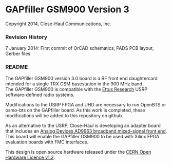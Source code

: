 # GAPfiller GSM900 Version 3 #

Copyright 2014, Close-Haul Communications, Inc.

### Revision History ###

7 January 2014: First commit of OrCAD schematics, PADS PCB layout, Gerber files

### README ###

The GAPfiller GSM900 version 3.0 board is a RF front end daughtercard intended for a single TRX GSM basestation in the 900 MHz band.  
The GAPfiller GSM900 is compatible with the [Ettus Research](https://www.ettus.com/product) USRP software-defined radio systems. 

Modifications to the USRP FPGA and UHD are necessary to run OpenBTS or osmo-bts on the GAPfiller board.  As this work is completed,
these modifications will be added to this repository on github.

As an alternative to the USRP, Close-Haul is developing an adapter board that includes an [Analog Devices AD9963 broadband 
mixed-signal front end](http://www.analog.com/en/analog-to-digital-converters/broadband-codecs/ad9963/products/product.html).  This
board will enable the GAPfiller GSM900 to be used with Xilinx FPGA evaluation boards with FMC interfaces.
 
This design is open source hardware released under the [CERN Open Hardware Licence v1.2](http://www.ohwr.org/licenses/cern-ohl/v1.2).




